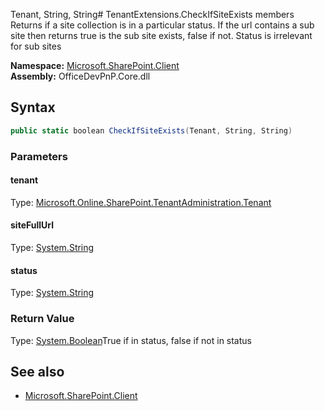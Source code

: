 Tenant, String, String# TenantExtensions.CheckIfSiteExists members
Returns if a site collection is in a particular status. If the url contains a sub site then returns true is the sub site exists, false if not. 
            Status is irrelevant for sub sites  

**Namespace:** [Microsoft.SharePoint.Client](Microsoft.SharePoint.Client.md)  
**Assembly:** OfficeDevPnP.Core.dll  
## Syntax
```C#
public static boolean CheckIfSiteExists(Tenant, String, String)
```
### Parameters
#### tenant
Type: [Microsoft.Online.SharePoint.TenantAdministration.Tenant](Microsoft.Online.SharePoint.TenantAdministration.Tenant.md) 
#### 
#### siteFullUrl
Type: [System.String](System.String.md) 
#### 
#### status
Type: [System.String](System.String.md) 
#### 
### Return Value
Type: [System.Boolean](System.Boolean.md)True if in status, false if not in status
## See also
- [Microsoft.SharePoint.Client](Microsoft.SharePoint.Client.md)
